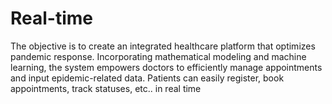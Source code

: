# Real-time
The objective is to create an integrated healthcare platform that optimizes pandemic response. Incorporating mathematical modeling and machine learning, the system empowers doctors to efficiently manage appointments and input epidemic-related data. Patients can easily register, book appointments, track statuses, etc.. in real time
